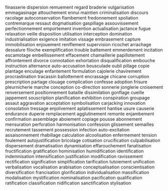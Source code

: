 finasserie
dispersion
remuement
regard
braderie
vulgarisation
emmagasinage
attouchement
ennui
maintien
criminalisation
discours
racolage
autoconservation
flambement
fredonnement
spoliation
contremarque
ressaut
dogmatisation
gaspillage
assouvissement
perfectionnement
emportement
invention
actualisation
jactance
fugue
relaxation
veille
disposition
utilisation
interception
domination
industrialisation
exigence
imitation
vissage
embrasement
capture
immobilisation
enjouement
reniflement
supervision
ricochet
arrachage
dessalure
filoche
exemplification
trouble
battement
emmerdement
incitation
escamotage
embellissement
effacement
chamaillerie
papillotement
affrontement
divorce
connotation
exhortation
disqualification
embouche
instruction
alternance
auto-accusation
bousculade
oubli
pillage
copie
plantage
enculage
enfantement
formulation
cajolerie
chavirement
procrastination
tracassin
ballottement
encrassage
chicane
corruption
prescription
partage
clouage
complication
confesse
adoption
frisure
pleurnicherie
marche
conception
co-direction
sonnerie
jonglerie
croisement
renversement
positionnement
bataille
dissimilation
gonflage
cueille
jappement
souscription
planification
exhibition
conspiration
groupage
assaut
aggravation
acceptation
symbolisation
carjacking
innovation
consolation
tressage
enjolivement
aplatissement
hantise
usure
causerie
endurance
duperie
remplacement
agglutinement
remonte
enjambement
confirmation
assemblage
aboiement
copiage
pousse
abonnement
mensuration
perforation
harmonisation
confession
glissement
semailles
recrutement
tassement
possession
infection
auto-excitation
assaisonnement
rhabillage
calculation
alcoolisation
enfermement
tension
foulement
autojustification
bricolage
cotisation
crucification
culpabilisation
dispersement
dramatisation
dynamisation
effarouchement
fanatisation
fructification
gratification
hominisation
humidification
identification
indemnisation
intensification
justification
modification
ravissement
rectification
signification
simplification
tarification
tutoiement
unification
verbalisation
vocalisation
arabisation
conceptualisation
conscientisation
diversification
francisation
glorification
individualisation
massification
modalisation
mystification
nominalisation
pacification
qualification
ratification
classification
nidification
sanctification
stylisation
